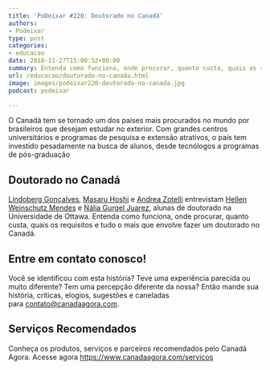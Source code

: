 ```yaml
---
title: 'PoDeixar #220: Doutorado no Canadá'
authors:
- Podeixar
type: post
categories:
- educacao
date: 2018-11-27T15:00:52+00:00
summary: Entenda como funciona, onde procurar, quanto custa, quais os requisitos e tudo o mais que envolve fazer um doutorado no Canadá.
url: /educacao/doutorado-no-canada.html
image: images/podeixar220-doutorado-no-canada.jpg
podcast: podeixar

---
```

<div>
  <div>
    O Canadá tem se tornado um dos países mais procurados no mundo por brasileiros que desejam estudar no exterior. Com grandes centros universitários e programas de pesquisa e extensão atrativos, o país tem investido pesadamente na busca de alunos, desde tecnólogos a programas de pós-graduação
  </div>
</div>

## Doutorado no Canadá

[Lindoberg Gonçalves][1], [Masaru Hoshi][2] e [Andrea Zotelli][3] entrevistam <a href="https://www.researchgate.net/profile/Hellen_Weinschutz_Mendes" target="_blank" rel="noopener noreferrer">Hellen Weinschutz Mendes</a> e <a href="https://www.researchgate.net/profile/Nalia_C_Gurgel-Juarez" target="_blank" rel="noopener noreferrer">Nália Gurgel Juarez</a>, alunas de doutorado na Universidade de Ottawa. Entenda como funciona, onde procurar, quanto custa, quais os requisitos e tudo o mais que envolve fazer um doutorado no Canadá.



## Entre em contato conosco!

Você se identificou com esta história? Teve uma experiência parecida ou muito diferente? Tem uma percepção diferente da nossa? Então mande sua história, críticas, elogios, sugestões e caneladas para <contato@canadaagora.com>.

## Serviços Recomendados

Conheça os produtos, serviços e parceiros recomendados pelo Canadá Agora. Acesse agora <https://www.canadaagora.com/servicos>

 [1]: /berg
 [2]: /japa
 [3]: /andreazotelli